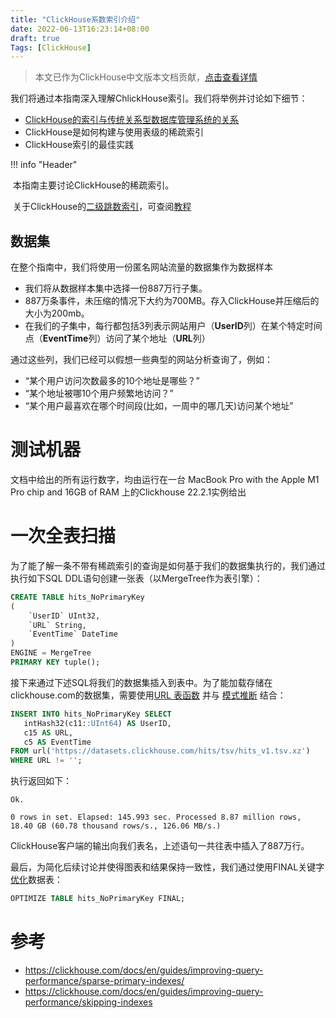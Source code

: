 ```yaml
---
title: "ClickHouse系数索引介绍"
date: 2022-06-13T16:23:14+08:00
draft: true
Tags: [ClickHouse]
---
```


> 本文已作为ClickHouse中文版本文档贡献，[点击查看详情]()

我们将通过本指南深入理解ChlickHouse索引。我们将举例并讨论如下细节：

- [ClickHouse的索引与传统关系型数据库管理系统的关系]()
- ClickHouse是如何构建与使用表级的稀疏索引
- ClickHouse索引的最佳实践

!!! info "Header"

​    本指南主要讨论ClickHouse的稀疏索引。

​    关于ClickHouse的[二级跳数索引]()，可查阅[教程]()

## 数据集

在整个指南中，我们将使用一份匿名网站流量的数据集作为数据样本

- 我们将从数据样本集中选择一份887万行子集。
- 887万条事件，未压缩的情况下大约为700MB。存入ClickHouse并压缩后的大小为200mb。
- 在我们的子集中，每行都包括3列表示网站用户（**UserID**列）在某个特定时间点（**EventTime**列）访问了某个地址（**URL**列）

通过这些列，我们已经可以假想一些典型的网站分析查询了，例如：

- “某个用户访问次数最多的10个地址是哪些？”
- “某个地址被哪10个用户频繁地访问？”
- “某个用户最喜欢在哪个时间段(比如，一周中的哪几天)访问某个地址”

# 测试机器

文档中给出的所有运行数字，均由运行在一台 MacBook Pro with the Apple M1 Pro chip and 16GB of RAM 上的Clickhouse 22.2.1实例给出

# 一次全表扫描

为了能了解一条不带有稀疏索引的查询是如何基于我们的数据集执行的，我们通过执行如下SQL DDL语句创建一张表（以MergeTree作为表引擎）：

```sql
CREATE TABLE hits_NoPrimaryKey
(
    `UserID` UInt32,
    `URL` String,
    `EventTime` DateTime
)
ENGINE = MergeTree
PRIMARY KEY tuple();
```

接下来通过下述SQL将我们的数据集插入到表中。为了能加载存储在clickhouse.com的数据集，需要使用[URL 表函数]() 并与 [模式推断]() 结合：

```sql
INSERT INTO hits_NoPrimaryKey SELECT
   intHash32(c11::UInt64) AS UserID,
   c15 AS URL,
   c5 AS EventTime
FROM url('https://datasets.clickhouse.com/hits/tsv/hits_v1.tsv.xz')
WHERE URL != '';
```

执行返回如下：

```
Ok.

0 rows in set. Elapsed: 145.993 sec. Processed 8.87 million rows, 18.40 GB (60.78 thousand rows/s., 126.06 MB/s.)
```

ClickHouse客户端的输出向我们表名，上述语句一共往表中插入了887万行。

最后，为简化后续讨论并使得图表和结果保持一致性，我们通过使用FINAL关键字[优化]()数据表：

```sql
OPTIMIZE TABLE hits_NoPrimaryKey FINAL;
```





# 参考

- https://clickhouse.com/docs/en/guides/improving-query-performance/sparse-primary-indexes/
- https://clickhouse.com/docs/en/guides/improving-query-performance/skipping-indexes
